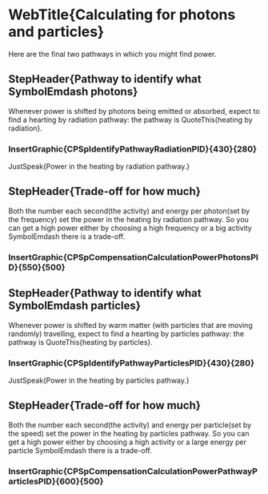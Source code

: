 # WebTitle{Calculating for photons and particles}

Here are the final two pathways in which you might find power.

## StepHeader{Pathway to identify what  SymbolEmdash  photons}

Whenever power is shifted by photons being emitted or absorbed, expect to find a hearting by radiation pathway: the pathway is QuoteThis{heating by radiation}.

### InsertGraphic{CPSpIdentifyPathwayRadiationPID}{430}{280}

JustSpeak{Power in the heating by radiation pathway.}

## StepHeader{Trade-off for how much}

Both the number each second(the activity) and energy per photon(set by the frequency) set the power in the heating by radiation pathway. So you can get a high power either by choosing a high frequency or a big activity  SymbolEmdash there is a trade-off.

### InsertGraphic{CPSpCompensationCalculationPowerPhotonsPID}{550}{500}

## StepHeader{Pathway to identify what  SymbolEmdash  particles}

Whenever power is shifted by warm matter (with particles that are moving randomly) travelling, expect to find a hearting by particles pathway: the pathway is QuoteThis{heating by particles}.

### InsertGraphic{CPSpIdentifyPathwayParticlesPID}{430}{280}

JustSpeak{Power in the heating by particles pathway.}

## StepHeader{Trade-off for how much}

Both the number each second(the activity) and energy per particle(set by the speed) set the power in the heating by particles pathway. So you can get a high power either by choosing a high activity or a large energy per particle  SymbolEmdash there is a trade-off.

### InsertGraphic{CPSpCompensationCalculationPowerPathwayParticlesPID}{600}{500}

